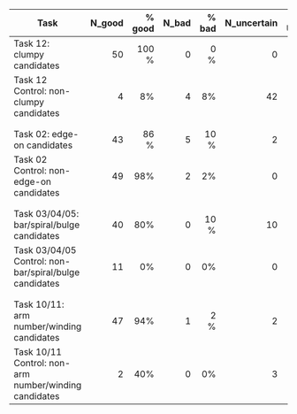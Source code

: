 | Task                                                     | N_good |% good  |N_bad   |% bad  |N_uncertain  | % Uncertain |
| -----                                                    | ------:|-----:  | ------:|-----: | ------:     |-----:|
| Task 12: clumpy candidates                               | 50     |100 %   | 0      |0 %    | 0           |0 %   | 
| Task 12 Control: non-clumpy candidates                   | 4      |8%      | 4      |8%     | 42          |84 %  |
|                                                          |        |        |        |       |             |      |
|                                                          |        |        |        |       |             |      |
| Task 02: edge-on candidates                              | 43     |86  %   | 5      |10 %   | 2           |4 %   | 
| Task 02 Control: non-edge-on candidates                  | 49     |98%     | 2      |2%     | 0           |0 %   |
|                                                          |        |        |        |       |             |      |
|                                                          |        |        |        |       |             |      |
| Task 03/04/05: bar/spiral/bulge candidates               | 40     |80%     | 0      |10 %   | 10          |10 %   | 
| Task 03/04/05 Control: non-bar/spiral/bulge candidates   | 11     |0%      | 0      |0%     | 0           |0 %   |
|                                                          |        |        |        |       |             |      |
|                                                          |        |        |        |       |             |      |
| Task 10/11: arm number/winding candidates                |  47    |94%     | 1      |2  %   | 2           |4 %   | 
| Task 10/11 Control: non- arm number/winding candidates   | 2      |40%     | 0      |0%     | 3           |60 %  |

